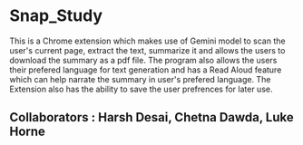 # Snap_Study
This is a Chrome extension which makes use of Gemini model to scan the user's current page, extract the text, summarize it and allows the users to download the summary as a pdf file.
The program also allows the users their prefered language for text generation and has a Read Aloud feature which can help narrate the summary in user's prefered language. 
The Extension also has the ability to save the user prefrences for later use. 

## Collaborators : Harsh Desai, Chetna Dawda, Luke Horne
